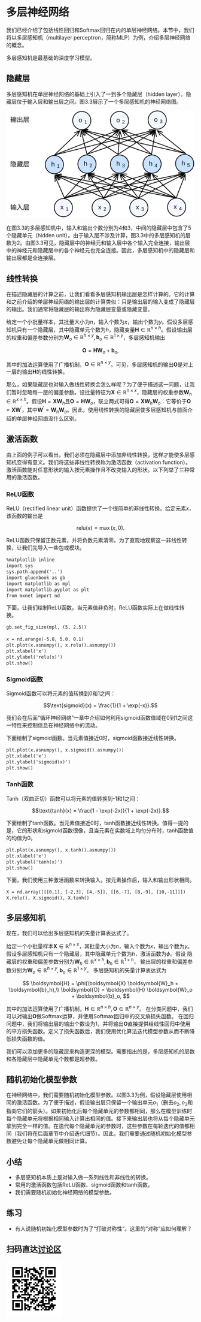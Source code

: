 # 多层神经网络

我们已经介绍了包括线性回归和Softmax回归在内的单层神经网络。本节中，我们将以多层感知机（multilayer perceptron，简称MLP）为例，介绍多层神经网络的概念。

多层感知机是最基础的深度学习模型。


## 隐藏层

多层感知机在单层神经网络的基础上引入了一到多个隐藏层（hidden layer）。隐藏层位于输入层和输出层之间。图3.3展示了一个多层感知机的神经网络图。

![带有隐藏层的多层感知机。它含有一个隐藏层，该层中有5个隐藏单元](../img/mlp.svg)

在图3.3的多层感知机中，输入和输出个数分别为4和3，中间的隐藏层中包含了5个隐藏单元（hidden unit）。由于输入层不涉及计算，图3.3中的多层感知机的层数为2。由图3.3可见，隐藏层中的神经元和输入层中各个输入完全连接，输出层中的神经元和隐藏层中的各个神经元也完全连接。因此，多层感知机中的隐藏层和输出层都是全连接层。


## 线性转换

在描述隐藏层的计算之前，让我们看看多层感知机输出层是怎样计算的。它的计算和之前介绍的单层神经网络的输出层的计算类似：只是输出层的输入变成了隐藏层的输出。我们通常将隐藏层的输出称为隐藏层变量或隐藏变量。

给定一个小批量样本，其批量大小为$n$，输入个数为$x$，输出个数为$y$。假设多层感知机只有一个隐藏层，其中隐藏单元个数为$h$，隐藏变量$\boldsymbol{H} \in \mathbb{R}^{n \times h}$。假设输出层的权重和偏差参数分别为$\boldsymbol{W}_o \in \mathbb{R}^{h \times y}, \boldsymbol{b}_o \in \mathbb{R}^{1 \times y}$，多层感知机输出

$$
\boldsymbol{O} = \boldsymbol{H} \boldsymbol{W}_o + \boldsymbol{b}_o,
$$

其中的加法运算使用了广播机制，$\boldsymbol{O}  \in \mathbb{R}^{n \times y}$。可见，多层感知机的输出$\boldsymbol{O}$是对上一层的输出$\boldsymbol{H}$的线性转换。


那么，如果隐藏层也对输入做线性转换会怎么样呢？为了便于描述这一问题，让我们暂时忽略每一层的偏差参数。设批量特征为$\boldsymbol{X} \in \mathbb{R}^{n \times x}$，隐藏层的权重参数$\boldsymbol{W}_h \in \mathbb{R}^{x \times h}$。假设$\boldsymbol{H} = \boldsymbol{X} \boldsymbol{W}_h$且$\boldsymbol{O} = \boldsymbol{H} \boldsymbol{W}_o$，联立两式可得$\boldsymbol{O} = \boldsymbol{X} \boldsymbol{W}_h \boldsymbol{W}_o$：它等价于$\boldsymbol{O} = \boldsymbol{X} \boldsymbol{W}^\prime$，其中$\boldsymbol{W}^\prime = \boldsymbol{W}_h \boldsymbol{W}_o$。因此，使用线性转换的隐藏层使多层感知机与前面介绍的单层神经网络没什么区别。

## 激活函数

由上面的例子可以看出，我们必须在隐藏层中添加非线性转换，这样才能使多层感知机变得有意义。我们将这些非线性转换称为激活函数（activation function）。激活函数能对任意形状的输入按元素操作且不改变输入的形状。以下列举了三种常用的激活函数。

### ReLU函数

ReLU（rectified linear unit）函数提供了一个很简单的非线性转换。给定元素$x$，该函数的输出是

$$\text{relu}(x) = \max(x, 0).$$

ReLU函数只保留正数元素，并将负数元素清零。为了直观地观察这一非线性转换，让我们先导入一些包或模块。

```{.python .input}
%matplotlib inline
import sys
sys.path.append('..')
import gluonbook as gb
import matplotlib as mpl
import matplotlib.pyplot as plt
from mxnet import nd
```

下面，让我们绘制ReLU函数。当元素值非负时，ReLU函数实际上在做线性转换。

```{.python .input}
gb.set_fig_size(mpl, (5, 2.5))

x = nd.arange(-5.0, 5.0, 0.1)
plt.plot(x.asnumpy(), x.relu().asnumpy())
plt.xlabel('x')
plt.ylabel('relu(x)')
plt.show()
```

### Sigmoid函数

Sigmoid函数可以将元素的值转换到0和1之间：

$$\text{sigmoid}(x) = \frac{1}{1 + \exp(-x)}.$$

我们会在后面“循环神经网络”一章中介绍如何利用sigmoid函数值域在0到1之间这一特性来控制信息在神经网络中的流动。

下面绘制了sigmoid函数。当元素值接近0时，sigmoid函数接近线性转换。

```{.python .input}
plt.plot(x.asnumpy(), x.sigmoid().asnumpy())
plt.xlabel('x')
plt.ylabel('sigmoid(x)')
plt.show()
```

### Tanh函数

Tanh（双曲正切）函数可以将元素的值转换到-1和1之间：

$$\text{tanh}(x) = \frac{1 - \exp(-2x)}{1 + \exp(-2x)}.$$

下面绘制了tanh函数。当元素值接近0时，tanh函数接近线性转换。值得一提的是，它的形状和sigmoid函数很像，且当元素在实数域上均匀分布时，tanh函数值的均值为0。

```{.python .input}
plt.plot(x.asnumpy(), x.tanh().asnumpy())
plt.xlabel('x')
plt.ylabel('tanh(x)')
plt.show()
```

下面，我们使用三种激活函数来转换输入。按元素操作后，输入和输出形状相同。

```{.python .input}
X = nd.array([[[0,1], [-2,3], [4,-5]], [[6,-7], [8,-9], [10,-11]]])
X.relu(), X.sigmoid(), X.tanh()
```

## 多层感知机

现在，我们可以给出多层感知机的矢量计算表达式了。

给定一个小批量样本$\boldsymbol{X} \in \mathbb{R}^{n \times x}$，其批量大小为$n$，输入个数为$x$，输出个数为$y$。
假设多层感知机只有一个隐藏层，其中隐藏单元个数为$h$，激活函数为$\phi$。假设
隐藏层的权重和偏差参数分别为$\boldsymbol{W}_h \in \mathbb{R}^{x \times h}, \boldsymbol{b}_h \in \mathbb{R}^{1 \times h}$，
输出层的权重和偏差参数分别为$\boldsymbol{W}_o \in \mathbb{R}^{h \times y}, \boldsymbol{b}_o \in \mathbb{R}^{1 \times y}$。
多层感知机的矢量计算表达式为

$$
\boldsymbol{H} = \phi(\boldsymbol{X} \boldsymbol{W}_h + \boldsymbol{b}_h),\\
\boldsymbol{O} = \boldsymbol{H} \boldsymbol{W}_o + \boldsymbol{b}_o,
$$

其中的加法运算使用了广播机制，$\boldsymbol{H} \in \mathbb{R}^{n \times h}, \boldsymbol{O}  \in \mathbb{R}^{n \times y}$。
在分类问题中，我们可以对输出$\boldsymbol{O}$做Softmax运算，并使用Softmax回归中的交叉熵损失函数。
在回归问题中，我们将输出层的输出个数设为1，并将输出$\boldsymbol{O}$直接提供给线性回归中使用的平方损失函数。定义了损失函数后，我们使用优化算法迭代模型参数从而不断降低损失函数的值。

我们可以添加更多的隐藏层来构造更深的模型。需要指出的是，多层感知机的层数和各隐藏层中隐藏单元个数都是超参数。


## 随机初始化模型参数

在神经网络中，我们需要随机初始化模型参数。以图3.3为例，假设隐藏层使用相同的激活函数。为了便于描述，假设输出层只保留一个输出单元$o_1$（删去$o_2, o_3$和指向它们的箭头）。如果初始化后每个隐藏单元的参数都相同，那么在模型训练时每个隐藏单元将根据相同输入计算出相同的值。接下来输出层也将从每个隐藏单元拿到完全一样的值。在迭代每个隐藏单元的参数时，这些参数在每轮迭代的值都相同（我们将在后面章节中介绍迭代细节）。因此，我们需要通过随机初始化模型参数避免让每个隐藏单元做相同计算。

## 小结

* 多层感知机本质上是对输入做一系列线性和非线性的转换。
* 常用的激活函数包括ReLU函数、sigmoid函数和tanh函数。
* 我们需要随机初始化神经网络的模型参数。


## 练习

* 有人说随机初始化模型参数时为了“打破对称性”。这里的“对称”应如何理解？

## 扫码直达[讨论区](https://discuss.gluon.ai/t/topic/6447)

![](../img/qr_multi-layer.svg)
